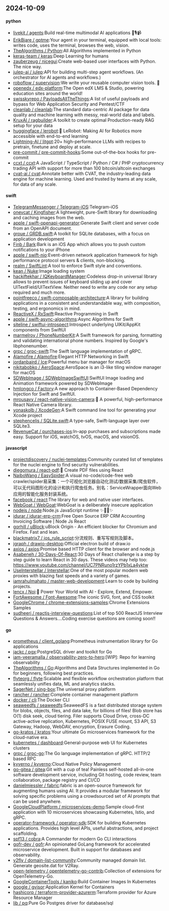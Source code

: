 ## 2024-10-09

#### python
* [livekit / agents](https://github.com/livekit/agents):Build real-time multimodal AI applications 🤖🎙️📹
* [ErikBjare / gptme](https://github.com/ErikBjare/gptme):Your agent in your terminal, equipped with local tools: writes code, uses the terminal, browses the web, vision.
* [TheAlgorithms / Python](https://github.com/TheAlgorithms/Python):All Algorithms implemented in Python
* [keras-team / keras](https://github.com/keras-team/keras):Deep Learning for humans
* [zauberzeug / nicegui](https://github.com/zauberzeug/nicegui):Create web-based user interfaces with Python. The nice way.
* [julep-ai / julep](https://github.com/julep-ai/julep):API for building multi-step agent workflows. (An orchestrator for AI agents and workflows.)
* [roboflow / supervision](https://github.com/roboflow/supervision):We write your reusable computer vision tools. 💜
* [openedx / edx-platform](https://github.com/openedx/edx-platform):The Open edX LMS & Studio, powering education sites around the world!
* [swisskyrepo / PayloadsAllTheThings](https://github.com/swisskyrepo/PayloadsAllTheThings):A list of useful payloads and bypass for Web Application Security and Pentest/CTF
* [cleanlab / cleanlab](https://github.com/cleanlab/cleanlab):The standard data-centric AI package for data quality and machine learning with messy, real-world data and labels.
* [KruxAI / ragbuilder](https://github.com/KruxAI/ragbuilder):A toolkit to create optimal Production-ready RAG setup for your data
* [huggingface / lerobot](https://github.com/huggingface/lerobot):🤗 LeRobot: Making AI for Robotics more accessible with end-to-end learning
* [Lightning-AI / litgpt](https://github.com/Lightning-AI/litgpt):20+ high-performance LLMs with recipes to pretrain, finetune and deploy at scale.
* [pre-commit / pre-commit-hooks](https://github.com/pre-commit/pre-commit-hooks):Some out-of-the-box hooks for pre-commit
* [ccxt / ccxt](https://github.com/ccxt/ccxt):A JavaScript / TypeScript / Python / C# / PHP cryptocurrency trading API with support for more than 100 bitcoin/altcoin exchanges
* [cvat-ai / cvat](https://github.com/cvat-ai/cvat):Annotate better with CVAT, the industry-leading data engine for machine learning. Used and trusted by teams at any scale, for data of any scale.

#### swift
* [TelegramMessenger / Telegram-iOS](https://github.com/TelegramMessenger/Telegram-iOS):Telegram-iOS
* [onevcat / Kingfisher](https://github.com/onevcat/Kingfisher):A lightweight, pure-Swift library for downloading and caching images from the web.
* [apple / swift-openapi-generator](https://github.com/apple/swift-openapi-generator):Generate Swift client and server code from an OpenAPI document.
* [groue / GRDB.swift](https://github.com/groue/GRDB.swift):A toolkit for SQLite databases, with a focus on application development
* [Finb / Bark](https://github.com/Finb/Bark):Bark is an iOS App which allows you to push custom notifications to your iPhone
* [apple / swift-nio](https://github.com/apple/swift-nio):Event-driven network application framework for high performance protocol servers & clients, non-blocking.
* [realm / SwiftLint](https://github.com/realm/SwiftLint):A tool to enforce Swift style and conventions.
* [kean / Nuke](https://github.com/kean/Nuke):Image loading system
* [hackiftekhar / IQKeyboardManager](https://github.com/hackiftekhar/IQKeyboardManager):Codeless drop-in universal library allows to prevent issues of keyboard sliding up and cover UITextField/UITextView. Neither need to write any code nor any setup required and much more.
* [pointfreeco / swift-composable-architecture](https://github.com/pointfreeco/swift-composable-architecture):A library for building applications in a consistent and understandable way, with composition, testing, and ergonomics in mind.
* [ReactiveX / RxSwift](https://github.com/ReactiveX/RxSwift):Reactive Programming in Swift
* [apple / swift-async-algorithms](https://github.com/apple/swift-async-algorithms):Async Algorithms for Swift
* [siteline / swiftui-introspect](https://github.com/siteline/swiftui-introspect):Introspect underlying UIKit/AppKit components from SwiftUI
* [marmelroy / PhoneNumberKit](https://github.com/marmelroy/PhoneNumberKit):A Swift framework for parsing, formatting and validating international phone numbers. Inspired by Google's libphonenumber.
* [grpc / grpc-swift](https://github.com/grpc/grpc-swift):The Swift language implementation of gRPC.
* [Alamofire / Alamofire](https://github.com/Alamofire/Alamofire):Elegant HTTP Networking in Swift
* [jordanbaird / Ice](https://github.com/jordanbaird/Ice):Powerful menu bar manager for macOS
* [nikitabobko / AeroSpace](https://github.com/nikitabobko/AeroSpace):AeroSpace is an i3-like tiling window manager for macOS
* [SDWebImage / SDWebImageSwiftUI](https://github.com/SDWebImage/SDWebImageSwiftUI):SwiftUI Image loading and Animation framework powered by SDWebImage
* [hmlongco / Factory](https://github.com/hmlongco/Factory):A new approach to Container-Based Dependency Injection for Swift and SwiftUI.
* [mrousavy / react-native-vision-camera](https://github.com/mrousavy/react-native-vision-camera):📸 A powerful, high-performance React Native Camera library.
* [yonaskolb / XcodeGen](https://github.com/yonaskolb/XcodeGen):A Swift command line tool for generating your Xcode project
* [stephencelis / SQLite.swift](https://github.com/stephencelis/SQLite.swift):A type-safe, Swift-language layer over SQLite3.
* [RevenueCat / purchases-ios](https://github.com/RevenueCat/purchases-ios):In-app purchases and subscriptions made easy. Support for iOS, watchOS, tvOS, macOS, and visionOS.

#### javascript
* [projectdiscovery / nuclei-templates](https://github.com/projectdiscovery/nuclei-templates):Community curated list of templates for the nuclei engine to find security vulnerabilities.
* [diegomura / react-pdf](https://github.com/diegomura/react-pdf):📄 Create PDF files using React
* [NaiboWang / EasySpider](https://github.com/NaiboWang/EasySpider):A visual no-code/code-free web crawler/spider易采集：一个可视化浏览器自动化测试/数据采集/爬虫软件，可以无代码图形化的设计和执行爬虫任务。别名：ServiceWrapper面向Web应用的智能化服务封装系统。
* [facebook / react](https://github.com/facebook/react):The library for web and native user interfaces.
* [WebGoat / WebGoat](https://github.com/WebGoat/WebGoat):WebGoat is a deliberately insecure application
* [nodejs / node](https://github.com/nodejs/node):Node.js JavaScript runtime ✨🐢🚀✨
* [idurar / idurar-erp-crm](https://github.com/idurar/idurar-erp-crm):Free Open Source ERP CRM Accounting Invoicing Software | Node Js React
* [gorhill / uBlock](https://github.com/gorhill/uBlock):uBlock Origin - An efficient blocker for Chromium and Firefox. Fast and lean.
* [blackmatrix7 / ios_rule_script](https://github.com/blackmatrix7/ios_rule_script):分流规则、重写写规则及脚本。
* [jgraph / drawio-desktop](https://github.com/jgraph/drawio-desktop):Official electron build of draw.io
* [axios / axios](https://github.com/axios/axios):Promise based HTTP client for the browser and node.js
* [Asabeneh / 30-Days-Of-React](https://github.com/Asabeneh/30-Days-Of-React):30 Days of React challenge is a step by step guide to learn React in 30 days. These videos may help too: https://www.youtube.com/channel/UC7PNRuno1rzYPb1xLa4yktw
* [UseInterstellar / Interstellar](https://github.com/UseInterstellar/Interstellar):One of the most popular modern web proxies with blazing fast speeds and a variety of games.
* [iamrahulmahato / master-web-development](https://github.com/iamrahulmahato/master-web-development):Learn to code by building projects.
* [lencx / Noi](https://github.com/lencx/Noi):🚀 Power Your World with AI - Explore, Extend, Empower.
* [FortAwesome / Font-Awesome](https://github.com/FortAwesome/Font-Awesome):The iconic SVG, font, and CSS toolkit
* [GoogleChrome / chrome-extensions-samples](https://github.com/GoogleChrome/chrome-extensions-samples):Chrome Extensions Samples
* [sudheerj / reactjs-interview-questions](https://github.com/sudheerj/reactjs-interview-questions):List of top 500 ReactJS Interview Questions & Answers....Coding exercise questions are coming soon!!

#### go
* [prometheus / client_golang](https://github.com/prometheus/client_golang):Prometheus instrumentation library for Go applications
* [jackc / pgx](https://github.com/jackc/pgx):PostgreSQL driver and toolkit for Go
* [iam-veeramalla / observability-zero-to-hero](https://github.com/iam-veeramalla/observability-zero-to-hero):[WIP]: Repo for learning observability
* [TheAlgorithms / Go](https://github.com/TheAlgorithms/Go):Algorithms and Data Structures implemented in Go for beginners, following best practices.
* [flyteorg / flyte](https://github.com/flyteorg/flyte):Scalable and flexible workflow orchestration platform that seamlessly unifies data, ML and analytics stacks.
* [SagerNet / sing-box](https://github.com/SagerNet/sing-box):The universal proxy platform
* [rancher / rancher](https://github.com/rancher/rancher):Complete container management platform
* [docker / cli](https://github.com/docker/cli):The Docker CLI
* [seaweedfs / seaweedfs](https://github.com/seaweedfs/seaweedfs):SeaweedFS is a fast distributed storage system for blobs, objects, files, and data lake, for billions of files! Blob store has O(1) disk seek, cloud tiering. Filer supports Cloud Drive, cross-DC active-active replication, Kubernetes, POSIX FUSE mount, S3 API, S3 Gateway, Hadoop, WebDAV, encryption, Erasure Coding.
* [go-kratos / kratos](https://github.com/go-kratos/kratos):Your ultimate Go microservices framework for the cloud-native era.
* [kubernetes / dashboard](https://github.com/kubernetes/dashboard):General-purpose web UI for Kubernetes clusters
* [grpc / grpc-go](https://github.com/grpc/grpc-go):The Go language implementation of gRPC. HTTP/2 based RPC
* [kyverno / kyverno](https://github.com/kyverno/kyverno):Cloud Native Policy Management
* [go-gitea / gitea](https://github.com/go-gitea/gitea):Git with a cup of tea! Painless self-hosted all-in-one software development service, including Git hosting, code review, team collaboration, package registry and CI/CD
* [danielmiessler / fabric](https://github.com/danielmiessler/fabric):fabric is an open-source framework for augmenting humans using AI. It provides a modular framework for solving specific problems using a crowdsourced set of AI prompts that can be used anywhere.
* [GoogleCloudPlatform / microservices-demo](https://github.com/GoogleCloudPlatform/microservices-demo):Sample cloud-first application with 10 microservices showcasing Kubernetes, Istio, and gRPC.
* [operator-framework / operator-sdk](https://github.com/operator-framework/operator-sdk):SDK for building Kubernetes applications. Provides high level APIs, useful abstractions, and project scaffolding.
* [spf13 / cobra](https://github.com/spf13/cobra):A Commander for modern Go CLI interactions
* [gofr-dev / gofr](https://github.com/gofr-dev/gofr):An opinionated GoLang framework for accelerated microservice development. Built in support for databases and observability.
* [v2fly / domain-list-community](https://github.com/v2fly/domain-list-community):Community managed domain list. Generate geosite.dat for V2Ray.
* [open-telemetry / opentelemetry-go-contrib](https://github.com/open-telemetry/opentelemetry-go-contrib):Collection of extensions for OpenTelemetry-Go.
* [GoogleContainerTools / kaniko](https://github.com/GoogleContainerTools/kaniko):Build Container Images In Kubernetes
* [google / gvisor](https://github.com/google/gvisor):Application Kernel for Containers
* [hashicorp / terraform-provider-azurerm](https://github.com/hashicorp/terraform-provider-azurerm):Terraform provider for Azure Resource Manager
* [lib / pq](https://github.com/lib/pq):Pure Go Postgres driver for database/sql
